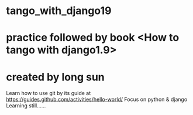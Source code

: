 # tango_with_django19
# practice followed by book &lt;How to tango with django1.9>
# created by long sun

Learn how to use git by its guide at https://guides.github.com/activities/hello-world/
Focus on python & django
Learning still......
